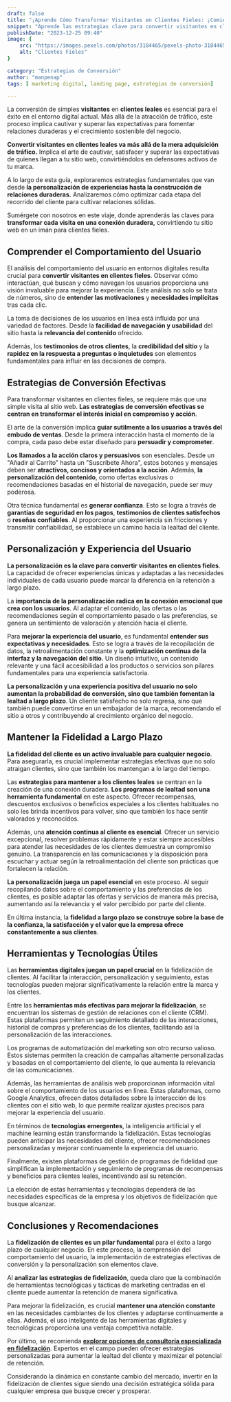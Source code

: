 ```yaml
---
draft: false
title: "¡Aprende Cómo Transformar Visitantes en Clientes Fieles: ¡Comienza Ya!"
snippet: "Aprende las estrategias clave para convertir visitantes en clientes fieles. Mejora la retención y fomenta la lealtad de tus clientes hoy mismo."
publishDate: "2023-12-25 09:40"
image: {
    src: "https://images.pexels.com/photos/3184465/pexels-photo-3184465.jpeg?auto=compress&cs=tinysrgb&w=1260&h=750&dpr=1",
    alt: "Clientes Fieles"
}

category: "Estrategias de Conversión"
author: "manpenap"
tags: [ marketing digital, landing page, estrategias de conversión]

---
```


La conversión de simples **visitantes** en **clientes leales** es esencial para el éxito en el entorno digital actual. Más allá de la atracción de tráfico, este proceso implica cautivar y superar las expectativas para fomentar relaciones duraderas y el crecimiento sostenible del negocio.

**Convertir visitantes en clientes leales va más allá de la mera adquisición de tráfico.** Implica el arte de cautivar, satisfacer y superar las expectativas de quienes llegan a tu sitio web, convirtiéndolos en defensores activos de tu marca.

A lo largo de esta guía, exploraremos estrategias fundamentales que van desde **la personalización de experiencias hasta la construcción de relaciones duraderas.** Analizaremos cómo optimizar cada etapa del recorrido del cliente para cultivar relaciones sólidas.

Sumérgete con nosotros en este viaje, donde aprenderás las claves para **transformar cada visita en una conexión duradera,** convirtiendo tu sitio web en un imán para clientes fieles.

## Comprender el Comportamiento del Usuario

El análisis del comportamiento del usuario en entornos digitales resulta crucial para **convertir visitantes en clientes fieles**. Observar cómo interactúan, qué buscan y cómo navegan los usuarios proporciona una visión invaluable para mejorar la experiencia. Este análisis no solo se trata de números, sino de **entender las motivaciones** y **necesidades implícitas** tras cada clic.

La toma de decisiones de los usuarios en línea está influida por una variedad de factores. Desde la **facilidad de navegación y usabilidad** del sitio hasta la **relevancia del contenido** ofrecido. 

Además, los **testimonios de otros clientes**, la **credibilidad del sitio** y la **rapidez en la respuesta a preguntas o inquietudes** son elementos fundamentales para influir en las decisiones de compra.

## Estrategias de Conversión Efectivas

Para transformar visitantes en clientes fieles, se requiere más que una simple visita al sitio web. **Las estrategias de conversión efectivas se centran en transformar el interés inicial en compromiso y acción**. 

El arte de la conversión implica **guiar sutilmente a los usuarios a través del embudo de ventas**. Desde la primera interacción hasta el momento de la compra, cada paso debe estar diseñado para **persuadir y comprometer**. 

**Los llamados a la acción claros y persuasivos** son esenciales. Desde un "Añadir al Carrito" hasta un "Suscríbete Ahora", estos botones y mensajes deben ser **atractivos, concisos y orientados a la acción**. Además, **la personalización del contenido**, como ofertas exclusivas o recomendaciones basadas en el historial de navegación, puede ser muy poderosa.

Otra técnica fundamental es **generar confianza**. Esto se logra a través de **garantías de seguridad en los pagos**, **testimonios de clientes satisfechos** o **reseñas confiables**. Al proporcionar una experiencia sin fricciones y transmitir confiabilidad, se establece un camino hacia la lealtad del cliente.

## Personalización y Experiencia del Usuario

**La personalización es la clave para convertir visitantes en clientes fieles**. La capacidad de ofrecer experiencias únicas y adaptadas a las necesidades individuales de cada usuario puede marcar la diferencia en la retención a largo plazo.

La **importancia de la personalización radica en la conexión emocional que crea con los usuarios**. Al adaptar el contenido, las ofertas o las recomendaciones según el comportamiento pasado o las preferencias, se genera un sentimiento de valoración y atención hacia el cliente.

Para **mejorar la experiencia del usuario**, es fundamental **entender sus expectativas y necesidades**. Esto se logra a través de la recopilación de datos, la retroalimentación constante y la **optimización continua de la interfaz y la navegación del sitio**. Un diseño intuitivo, un contenido relevante y una fácil accesibilidad a los productos o servicios son pilares fundamentales para una experiencia satisfactoria.

**La personalización y una experiencia positiva del usuario no solo aumentan la probabilidad de conversión, sino que también fomentan la lealtad a largo plazo**. Un cliente satisfecho no solo regresa, sino que también puede convertirse en un embajador de la marca, recomendando el sitio a otros y contribuyendo al crecimiento orgánico del negocio.

## Mantener la Fidelidad a Largo Plazo

**La fidelidad del cliente es un activo invaluable para cualquier negocio**. Para asegurarla, es crucial implementar estrategias efectivas que no solo atraigan clientes, sino que también los mantengan a lo largo del tiempo.

Las **estrategias para mantener a los clientes leales** se centran en la creación de una conexión duradera. **Los programas de lealtad son una herramienta fundamental** en este aspecto. Ofrecer recompensas, descuentos exclusivos o beneficios especiales a los clientes habituales no solo les brinda incentivos para volver, sino que también los hace sentir valorados y reconocidos.

Además, una **atención continua al cliente es esencial**. Ofrecer un servicio excepcional, resolver problemas rápidamente y estar siempre accesibles para atender las necesidades de los clientes demuestra un compromiso genuino. La transparencia en las comunicaciones y la disposición para escuchar y actuar según la retroalimentación del cliente son prácticas que fortalecen la relación.

**La personalización juega un papel esencial** en este proceso. Al seguir recopilando datos sobre el comportamiento y las preferencias de los clientes, es posible adaptar las ofertas y servicios de manera más precisa, aumentando así la relevancia y el valor percibido por parte del cliente.

En última instancia, la **fidelidad a largo plazo se construye sobre la base de la confianza, la satisfacción y el valor que la empresa ofrece constantemente a sus clientes**.

## Herramientas y Tecnologías Útiles

Las **herramientas digitales juegan un papel crucial** en la fidelización de clientes. Al facilitar la interacción, personalización y seguimiento, estas tecnologías pueden mejorar significativamente la relación entre la marca y los clientes.

Entre las **herramientas más efectivas para mejorar la fidelización**, se encuentran los sistemas de gestión de relaciones con el cliente (CRM). Estas plataformas permiten un seguimiento detallado de las interacciones, historial de compras y preferencias de los clientes, facilitando así la personalización de las interacciones.

Los programas de automatización del marketing son otro recurso valioso. Estos sistemas permiten la creación de campañas altamente personalizadas y basadas en el comportamiento del cliente, lo que aumenta la relevancia de las comunicaciones.

Además, las herramientas de análisis web proporcionan información vital sobre el comportamiento de los usuarios en línea. Estas plataformas, como Google Analytics, ofrecen datos detallados sobre la interacción de los clientes con el sitio web, lo que permite realizar ajustes precisos para mejorar la experiencia del usuario.

En términos de **tecnologías emergentes**, la inteligencia artificial y el machine learning están transformando la fidelización. Estas tecnologías pueden anticipar las necesidades del cliente, ofrecer recomendaciones personalizadas y mejorar continuamente la experiencia del usuario.

Finalmente, existen plataformas de gestión de programas de fidelidad que simplifican la implementación y seguimiento de programas de recompensas y beneficios para clientes leales, incentivando así su retención.

La elección de estas herramientas y tecnologías dependerá de las necesidades específicas de la empresa y los objetivos de fidelización que busque alcanzar.

## Conclusiones y Recomendaciones

La **fidelización de clientes es un pilar fundamental** para el éxito a largo plazo de cualquier negocio. En este proceso, la comprensión del comportamiento del usuario, la implementación de estrategias efectivas de conversión y la personalización son elementos clave.

Al **analizar las estrategias de fidelización**, queda claro que la combinación de herramientas tecnológicas y tácticas de marketing centradas en el cliente puede aumentar la retención de manera significativa.

Para mejorar la fidelización, es crucial **mantener una atención constante** en las necesidades cambiantes de los clientes y adaptarse continuamente a ellas. Además, el uso inteligente de las herramientas digitales y tecnológicas proporciona una ventaja competitiva notable.

Por último, se recomienda [**explorar opciones de consultoría especializada en fidelización**](https://clicexitoso.info/contacto/). Expertos en el campo pueden ofrecer estrategias personalizadas para aumentar la lealtad del cliente y maximizar el potencial de retención.

Considerando la dinámica en constante cambio del mercado, invertir en la fidelización de clientes sigue siendo una decisión estratégica sólida para cualquier empresa que busque crecer y prosperar.
